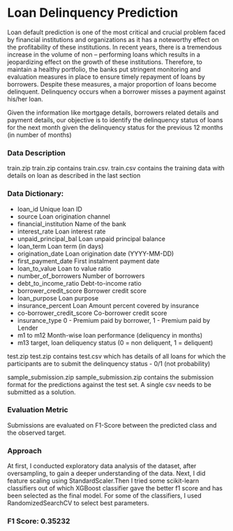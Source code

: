 # Loan Delinquency Prediction
 Loan default prediction is one of the most critical and crucial problem faced by financial institutions and organizations as it has a noteworthy effect on the profitability of these institutions. In recent years, there is a tremendous increase in the volume of non – performing loans which results in a jeopardizing effect on the growth of these institutions. Therefore, to maintain a healthy portfolio, the banks put stringent monitoring and evaluation measures in place to ensure timely repayment of loans by borrowers. Despite these measures, a major proportion of loans become delinquent. Delinquency occurs when a borrower misses a payment against his/her loan.

 Given the information like mortgage details, borrowers related details and payment details, our objective is to identify the delinquency status of loans for the next month given the delinquency status for the previous 12 months (in number of months)

 ### Data Description
 train.zip
 train.zip contains train.csv. train.csv contains the training data with details on loan as described in the last section

 ### Data Dictionary:
 * loan_id Unique loan ID
 * source Loan origination channel
 * financial_institution Name of the bank
 * interest_rate Loan interest rate
 * unpaid_principal_bal Loan unpaid principal balance
 * loan_term Loan term (in days)
 * origination_date Loan origination date (YYYY-MM-DD)
 * first_payment_date First instalment payment date
 * loan_to_value Loan to value ratio
 * number_of_borrowers Number of borrowers
 * debt_to_income_ratio Debt-to-income ratio
 * borrower_credit_score Borrower credit score
 * loan_purpose Loan purpose
 * insurance_percent Loan Amount percent covered by insurance
 * co-borrower_credit_score Co-borrower credit score
 * insurance_type 0 - Premium paid by borrower, 1 - Premium paid by Lender
 * m1 to m12 Month-wise loan performance (deliquency in months)
 * m13 target, loan deliquency status (0 = non deliquent, 1 = deliquent)

 test.zip
 test.zip contains test.csv which has details of all loans for which the participants are to submit the delinquency status - 0/1 (not probability)

 sample_submission.zip
 sample_submission.zip contains the submission format for the predictions against the test set. A single csv needs to be submitted as a solution.

 ### Evaluation Metric
 Submissions are evaluated on F1-Score between the predicted class and the observed target.

 ### Approach
 At first, I conducted exploratory data analysis of the dataset, after oversampling, to gain a deeper understanding of the data. Next, I did feature scaling using StandardScaler.Then I tried some scikit-learn  classifiers out of which XGBoost classifier gave the better f1 score and has been selected as the final model. For some of the classifiers, I used RandomizedSearchCV to select best parameters.

 ### F1 Score: 0.35232
